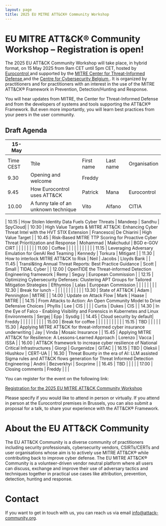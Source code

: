 ```yaml
---
layout: page
title: 2025 EU MITRE ATT&CK® Community Workshop
---
```


# EU MITRE ATT&CK® Community Workshop – Registration is open!

The 2025 EU ATT&CK Community Workshop will take place, in hybrid format, on 15 May 2025 from 9am CET until 5pm CET, hosted by <a href="https://www.eurocontrol.int/"> Eurocontrol </a> and supported by the <a href="https://ctid.mitre.org/"> MITRE Center for Threat-Informed Defense </a> and the <a href="https://ccb.belgium.be/en"> Centre for Cybersecurity Belgium </a>.  It is organized by practitioners and for practitioners with an interest in the use of the MITRE ATT&CK® Framework in Prevention, Detection/Hunting and Response.

You will hear updates from MITRE, the Center for Threat-Informed Defense and from the developers of systems and tools supporting the ATT&CK® Framework. But even more importantly, you will learn best practices from your peers in the user community.

## Draft Agenda

| 15-May   |                                                                                       |             |            |                                   |
|----------|---------------------------------------------------------------------------------------|-------------|------------|-----------------------------------|
|          |                                                                                       |             |            |                                   |
| Time CEST| Ttile                                                                                 | First name  | Last name  | Organisation                      |
| 9.30    | Opening and welcome                                                                   | Freddy      |            |                                   |
| 9.45    | How Eurocontrol uses ATT&CK    | Patrick      | Mana | Eurocontrol                               |
| 10.00    | A funny tale of an unknown technique | Vito      | Alfano | CITIA                               |

| 10.15    | How Stolen Identity Data Fuels Cyber Threats | Mandeep | Sandhu | SpyCloud|
| 10:30    | High Value Targets & MITRE ATT&CK: Enhancing Cyber Threat Intel with the HVT STIX Extension       | Francesco| De Chiarini | High Value Target             |
| 10.45    | Risk-Based MITRE TTP Scoring for Proactive Cyber Threat Prioritization and Response | Mohammad | Makchudul | BGD e-GOV CIRT |
|          |                                                                                       |             |            |                                   |
| 11.00    | Coffee                                                        | | | |
|          |                                                                                       |             |            |                                   |
| 11.15    | Leveraging Adversary Emulation for GenAI Red Teaming        | Kennedy      | Torkura      | Mitigant                             |
| 11.30    | How to interlock MITRE ATT&CK to Risk          | Neil | Jacobs      | Lloyds Bank |
| 11.45    | Transl&ting Annual Threat Reports: Best Practice Guidance       | Scott | Small      | TIDAL Cyber |
| 12.00    | OpenTIDE the Threat-informed Detection Engineering framework          | Remy     | Seguy      | European Commission                            |
| 12.15    | Optimizing Cybersecurity Defenses: Clustering APT Groups for Tailored Mitigation Strategies | Efthymios | Lalas | European Commission                            |
|          |                                                                                       |             |            |                                   |
| 12.30    | Break for lunch  -                                                                    |             |            |                                   |
|          |                                                                                       |             |            |                                   |
| 13.30    | State of ATT&CK                                                                       | Adam        | Pennington | MITRE                             |
| 14.00    | Update on Attack Flow                                                                | Mark      | Haase      | MITRE                         |
| 14.15    | From Attacks to Action: An Open Community Model to Drive Defensive Choices | Phyllis        | Lee    | CIS                         |
|     | | Curtis        | Dukes    | CIS                         |
| 14.30    | In the Eye of Falco - Enabling Visibility and Forensics in Kubernetes and Linux Environments | Sergej       | Epp      | Sysdig                              |
| 14.45    | Cloud security by default| Freddy      | | |
|          |                                                                                       |             |            |                                   |
| 15.00    | Break for coffee                                                                      |             |            |                                   |
|          |                                                                                       |             |            |                                   |
| 15.15    | TBD                                                                                   | |       | |
| 15.30    | Applying MITRE ATT&CK for threat-informed cyber insurance underwriting | Jay     | Vinda    | Mosaic Insurance |
| 15.45    | Applying MITRE ATT&CK for Resilience: A Lessons-Learned Approach | Lorenzo      | Vacca    | ISSA                            |
| 16.00    | ATT&CK framework to increase cyber resilience of National Critical Infrastructures                      | Giorgi        | Gurgenidze | GITAC                             |
| 16.15    | TBD                                                                                   | Oleksii            |  Hlushkov          |  CERT-UA                                 |
| 16.30    | Threat Bounty in the era of AI: LLM assisted Sigma rules and ATT&CK flows generation for Threat Informed Detection Engineering | Andrii            | Bezverkhyi           |  Socprime                                 |
| 16.45    | TBD                                                                                   |             |            |                                   |
| 17.00    | Closing comments                                                                      | Freddy      |            |                                   |

You can register for the event on the following link:

<a href="https://www.eurocontrol.int/event/2025-eu-mitre-attckr-community-workshop"> Registration for the 2025 EU MITRE ATT&CK Community Workshop </a>

Please specify if you would like to attend in person or virtually. If you attend in person at the Eurocontrol premises in Brussels, you can also submit a proposal for a talk, to share your experience with the ATT&CK® Framework.

# About the EU ATT&CK Community

The EU ATT&CK Community is a diverse community of practitioners including security professionals, cybersecurity vendors, CSIRTs/CERTs and user organisations whose aim is to actively use MITRE ATT&CK® while contributing back to improve cyber defense. The EU MITRE ATT&CK® Community is a volunteer-driven vendor neutral platform where all users can discuss, exchange and improve their use of adversary tactics and techniques together in practical use cases like attribution, prevention, detection, hunting and response.

# Contact

If you want to get in touch with us, you can reach us via email info@attack-community.org. 

